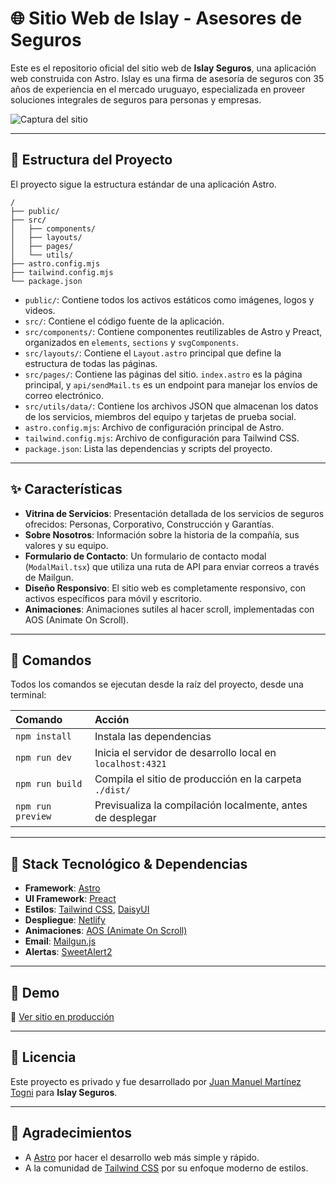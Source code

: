 # 🌐 Sitio Web de Islay - Asesores de Seguros

Este es el repositorio oficial del sitio web de **Islay Seguros**, una aplicación web construida con Astro. Islay es una firma de asesoría de seguros con 35 años de experiencia en el mercado uruguayo, especializada en proveer soluciones integrales de seguros para personas y empresas.

![Captura del sitio](https://islay.netlify.app/img/captura_islay_web.png)

---

## 🚀 Estructura del Proyecto

El proyecto sigue la estructura estándar de una aplicación Astro.

```text
/
├── public/
├── src/
│   ├── components/
│   ├── layouts/
│   ├── pages/
│   └── utils/
├── astro.config.mjs
├── tailwind.config.mjs
└── package.json
```

- `public/`: Contiene todos los activos estáticos como imágenes, logos y videos.
- `src/`: Contiene el código fuente de la aplicación.
- `src/components/`: Contiene componentes reutilizables de Astro y Preact, organizados en `elements`, `sections` y `svgComponents`.
- `src/layouts/`: Contiene el `Layout.astro` principal que define la estructura de todas las páginas.
- `src/pages/`: Contiene las páginas del sitio. `index.astro` es la página principal, y `api/sendMail.ts` es un endpoint para manejar los envíos de correo electrónico.
- `src/utils/data/`: Contiene los archivos JSON que almacenan los datos de los servicios, miembros del equipo y tarjetas de prueba social.
- `astro.config.mjs`: Archivo de configuración principal de Astro.
- `tailwind.config.mjs`: Archivo de configuración para Tailwind CSS.
- `package.json`: Lista las dependencias y scripts del proyecto.

---

## ✨ Características

- **Vitrina de Servicios**: Presentación detallada de los servicios de seguros ofrecidos: Personas, Corporativo, Construcción y Garantías.
- **Sobre Nosotros**: Información sobre la historia de la compañía, sus valores y su equipo.
- **Formulario de Contacto**: Un formulario de contacto modal (`ModalMail.tsx`) que utiliza una ruta de API para enviar correos a través de Mailgun.
- **Diseño Responsivo**: El sitio web es completamente responsivo, con activos específicos para móvil y escritorio.
- **Animaciones**: Animaciones sutiles al hacer scroll, implementadas con AOS (Animate On Scroll).

---

## 🧞 Comandos

Todos los comandos se ejecutan desde la raíz del proyecto, desde una terminal:

| Comando           | Acción                                                     |
| :---------------- | :--------------------------------------------------------- |
| `npm install`     | Instala las dependencias                                   |
| `npm run dev`     | Inicia el servidor de desarrollo local en `localhost:4321` |
| `npm run build`   | Compila el sitio de producción en la carpeta `./dist/`     |
| `npm run preview` | Previsualiza la compilación localmente, antes de desplegar |

---

## 👀 Stack Tecnológico & Dependencias

- **Framework**: [Astro](https://astro.build/)
- **UI Framework**: [Preact](https://preactjs.com/)
- **Estilos**: [Tailwind CSS](https://tailwindcss.com/), [DaisyUI](https://daisyui.com/)
- **Despliegue**: [Netlify](https://www.netlify.com/)
- **Animaciones**: [AOS (Animate On Scroll)](https://michalsnik.github.io/aos/)
- **Email**: [Mailgun.js](https://mailgun.com/)
- **Alertas**: [SweetAlert2](https://sweetalert2.github.io/)

---

## 📸 Demo

🔗 [Ver sitio en producción](https://islayseguros.com/)

---

## 📄 Licencia

Este proyecto es privado y fue desarrollado por [Juan Manuel Martínez Togni](https://github.com/JM-Dev-ARG) para **Islay Seguros**.

<!-- Si querés agregar una licencia MIT u otra, avisame y lo adaptamos -->

---

## 🙌 Agradecimientos

- A [Astro](https://astro.build) por hacer el desarrollo web más simple y rápido.
- A la comunidad de [Tailwind CSS](https://tailwindcss.com) por su enfoque moderno de estilos.
